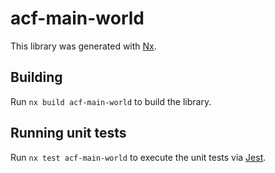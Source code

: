 # acf-main-world

This library was generated with [Nx](https://nx.dev).

## Building

Run `nx build acf-main-world` to build the library.

## Running unit tests

Run `nx test acf-main-world` to execute the unit tests via [Jest](https://jestjs.io).
